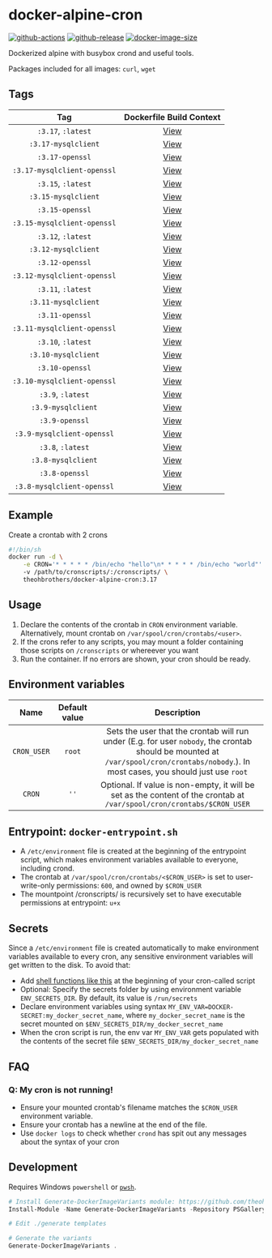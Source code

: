 # docker-alpine-cron

[![github-actions](https://github.com/theohbrothers/docker-alpine-cron/workflows/ci-master-pr/badge.svg)](https://github.com/theohbrothers/docker-alpine-cron/actions)
[![github-release](https://img.shields.io/github/v/release/theohbrothers/docker-alpine-cron?style=flat-square)](https://github.com/theohbrothers/docker-alpine-cron/releases/)
[![docker-image-size](https://img.shields.io/docker/image-size/theohbrothers/docker-alpine-cron/latest)](https://hub.docker.com/r/theohbrothers/docker-alpine-cron)

Dockerized alpine with busybox crond and useful tools.

Packages included for all images: `curl`, `wget`

## Tags

| Tag | Dockerfile Build Context |
|:-------:|:---------:|
| `:3.17`, `:latest` | [View](variants/3.17) |
| `:3.17-mysqlclient` | [View](variants/3.17-mysqlclient) |
| `:3.17-openssl` | [View](variants/3.17-openssl) |
| `:3.17-mysqlclient-openssl` | [View](variants/3.17-mysqlclient-openssl) |
| `:3.15`, `:latest` | [View](variants/3.15) |
| `:3.15-mysqlclient` | [View](variants/3.15-mysqlclient) |
| `:3.15-openssl` | [View](variants/3.15-openssl) |
| `:3.15-mysqlclient-openssl` | [View](variants/3.15-mysqlclient-openssl) |
| `:3.12`, `:latest` | [View](variants/3.12) |
| `:3.12-mysqlclient` | [View](variants/3.12-mysqlclient) |
| `:3.12-openssl` | [View](variants/3.12-openssl) |
| `:3.12-mysqlclient-openssl` | [View](variants/3.12-mysqlclient-openssl) |
| `:3.11`, `:latest` | [View](variants/3.11) |
| `:3.11-mysqlclient` | [View](variants/3.11-mysqlclient) |
| `:3.11-openssl` | [View](variants/3.11-openssl) |
| `:3.11-mysqlclient-openssl` | [View](variants/3.11-mysqlclient-openssl) |
| `:3.10`, `:latest` | [View](variants/3.10) |
| `:3.10-mysqlclient` | [View](variants/3.10-mysqlclient) |
| `:3.10-openssl` | [View](variants/3.10-openssl) |
| `:3.10-mysqlclient-openssl` | [View](variants/3.10-mysqlclient-openssl) |
| `:3.9`, `:latest` | [View](variants/3.9) |
| `:3.9-mysqlclient` | [View](variants/3.9-mysqlclient) |
| `:3.9-openssl` | [View](variants/3.9-openssl) |
| `:3.9-mysqlclient-openssl` | [View](variants/3.9-mysqlclient-openssl) |
| `:3.8`, `:latest` | [View](variants/3.8) |
| `:3.8-mysqlclient` | [View](variants/3.8-mysqlclient) |
| `:3.8-openssl` | [View](variants/3.8-openssl) |
| `:3.8-mysqlclient-openssl` | [View](variants/3.8-mysqlclient-openssl) |

## Example

Create a crontab with 2 crons

```sh
#!/bin/sh
docker run -d \
    -e CRON='* * * * * /bin/echo "hello"\n* * * * * /bin/echo "world"'
    -v /path/to/cronscripts/:/cronscripts/ \
    theohbrothers/docker-alpine-cron:3.17
```

## Usage

1. Declare the contents of the crontab in `CRON` environment variable. Alternatively, mount crontab on `/var/spool/cron/crontabs/<user>`.
2. If the crons refer to any scripts, you may mount a folder containing those scripts on `/cronscripts` or whereever you want
3. Run the container. If no errors are shown, your cron should be ready.

## Environment variables

| Name | Default value | Description
|:-------:|:---------------:|:---------:|
| `CRON_USER` | `root` | Sets the user that the crontab will run under (E.g. for user `nobody`, the crontab should be mounted at `/var/spool/cron/crontabs/nobody`.). In most cases, you should just use `root`
| `CRON` | `''` | Optional. If value is non-empty, it will be set as the content of the crontab at `/var/spool/cron/crontabs/$CRON_USER`

## Entrypoint: `docker-entrypoint.sh`

- A `/etc/environment` file is created at the beginning of the entrypoint script, which makes environment variables available to everyone, including crond.
- The crontab at `/var/spool/cron/crontabs/<$CRON_USER>` is set to user-write-only permissions: `600`, and owned by `$CRON_USER`
- The mountpoint /cronscripts/ is recursively set to have executable permissions at entrypoint: `u+x`

## Secrets

Since a `/etc/environment` file is created automatically to make environment variables available to every cron, any sensitive environment variables will get written to the disk. To avoid that:

- Add [shell functions like this](https://github.com/startersclan/docker-hlstatsxce-daemon/blob/v1.6.19/variants/alpine/cron/docker-entrypoint.sh#L7-L58) at the beginning of your cron-called script
- Optional: Specify the secrets folder by using environment variable `ENV_SECRETS_DIR`. By default, its value is `/run/secrets`
- Declare environment variables using syntax `MY_ENV_VAR=DOCKER-SECRET:my_docker_secret_name`, where `my_docker_secret_name` is the secret mounted on `$ENV_SECRETS_DIR/my_docker_secret_name`
- When the cron script is run, the env var `MY_ENV_VAR` gets populated with the contents of the secret file `$ENV_SECRETS_DIR/my_docker_secret_name`

## FAQ

### Q: My cron is not running!

- Ensure your mounted crontab's filename matches the `$CRON_USER` environment variable.
- Ensure your crontab has a newline at the end of the file.
- Use `docker logs` to check whether `crond` has spit out any messages about the syntax of your cron

## Development

Requires Windows `powershell` or [`pwsh`](https://github.com/PowerShell/PowerShell).

```powershell
# Install Generate-DockerImageVariants module: https://github.com/theohbrothers/Generate-DockerImageVariants
Install-Module -Name Generate-DockerImageVariants -Repository PSGallery -Scope CurrentUser -Force -Verbose

# Edit ./generate templates

# Generate the variants
Generate-DockerImageVariants .
```